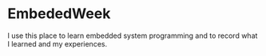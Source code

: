 # EmbededWeek
I use this place to learn embedded system programming and to record what I learned and my experiences.
